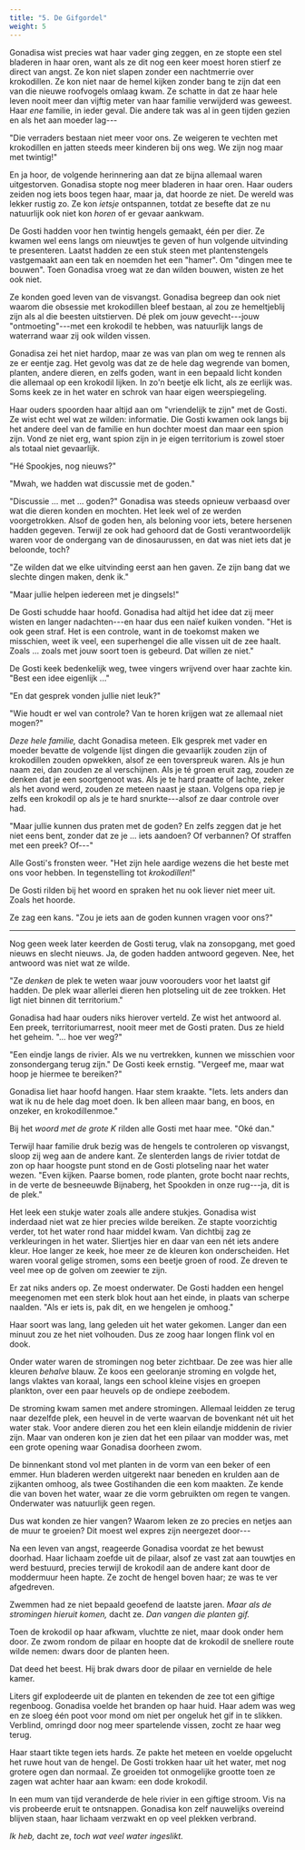 ```yaml
---
title: "5. De Gifgordel"
weight: 5
---
```


Gonadisa wist precies wat haar vader ging zeggen, en ze stopte een stel bladeren in haar oren, want als ze dit nog een keer moest horen stierf ze direct van angst. Ze kon niet slapen zonder een nachtmerrie over krokodillen. Ze kon niet naar de hemel kijken zonder bang te zijn dat een van die nieuwe roofvogels omlaag kwam. Ze schatte in dat ze haar hele leven nooit meer dan vijftig meter van haar familie verwijderd was geweest. Haar _ene_ familie, in ieder geval. Die andere tak was al in geen tijden gezien en als het aan moeder lag---

"Die verraders bestaan niet meer voor ons. Ze weigeren te vechten met krokodillen en jatten steeds meer kinderen bij ons weg. We zijn nog maar met twintig!"

En ja hoor, de volgende herinnering aan dat ze bijna allemaal waren uitgestorven. Gonadisa stopte nog meer bladeren in haar oren. Haar ouders zeiden nog iets boos tegen haar, maar ja, dat hoorde ze niet. De wereld was lekker rustig zo. Ze kon _ietsje_ ontspannen, totdat ze besefte dat ze nu natuurlijk ook niet kon _horen_ of er gevaar aankwam.

De Gosti hadden voor hen twintig hengels gemaakt, één per dier. Ze kwamen wel eens langs om nieuwtjes te geven of hun volgende uitvinding te presenteren. Laatst hadden ze een stuk steen met plantenstengels vastgemaakt aan een tak en noemden het een "hamer". Om "dingen mee te bouwen". Toen Gonadisa vroeg wat ze dan wilden bouwen, wisten ze het ook niet.

Ze konden goed leven van de visvangst. Gonadisa begreep dan ook niet waarom die obsessie met krokodillen bleef bestaan, al zou ze hemeltjeblij zijn als al die beesten uitstierven. Dé plek om jouw gevecht---jouw "ontmoeting"---met een krokodil te hebben, was natuurlijk langs de waterrand waar zij ook wilden vissen.

Gonadisa zei het niet hardop, maar ze was van plan om weg te rennen als ze er eentje zag. Het gevolg was dat ze de hele dag wegrende van bomen, planten, andere dieren, en zelfs goden, want in een bepaald licht konden die allemaal op een krokodil lijken. In zo'n beetje elk licht, als ze eerlijk was. Soms keek ze in het water en schrok van haar eigen weerspiegeling.

Haar ouders spoorden haar altijd aan om "vriendelijk te zijn" met de Gosti. Ze wist echt wel wat ze wilden: informatie. Die Gosti kwamen ook langs bij het andere deel van de familie en hun dochter moest dan maar een spion zijn. Vond ze niet erg, want spion zijn in je eigen territorium is zowel stoer als totaal niet gevaarlijk.

"Hé Spookjes, nog nieuws?"

"Mwah, we hadden wat discussie met de goden."

"Discussie ... met ... goden?" Gonadisa was steeds opnieuw verbaasd over wat die dieren konden en mochten. Het leek wel of ze werden voorgetrokken. Alsof de goden hen, als beloning voor iets, betere hersenen hadden gegeven. Terwijl ze ook had gehoord dat de Gosti verantwoordelijk waren voor de ondergang van de dinosaurussen, en dat was niet iets dat je beloonde, toch?

"Ze wilden dat we elke uitvinding eerst aan hen gaven. Ze zijn bang dat we slechte dingen maken, denk ik."

"Maar jullie helpen iedereen met je dingsels!"

De Gosti schudde haar hoofd. Gonadisa had altijd het idee dat zij meer wisten en langer nadachten---en haar dus een naïef kuiken vonden. "Het is ook geen straf. Het is een controle, want in de toekomst maken we misschien, weet ik veel, een superhengel die alle vissen uit de zee haalt. Zoals ... zoals met jouw soort toen is gebeurd. Dat willen ze niet."

De Gosti keek bedenkelijk weg, twee vingers wrijvend over haar zachte kin. "Best een idee eigenlijk ..."

"En dat gesprek vonden jullie niet leuk?"

"Wie houdt er wel van controle? Van te horen krijgen wat ze allemaal niet mogen?"

_Deze hele familie,_ dacht Gonadisa meteen. Elk gesprek met vader en moeder bevatte de volgende lijst dingen die gevaarlijk zouden zijn of krokodillen zouden opwekken, alsof ze een toverspreuk waren. Als je hun naam zei, dan zouden ze al verschijnen. Als je té groen eruit zag, zouden ze denken dat je een soortgenoot was. Als je te hard praatte of lachte, zeker als het avond werd, zouden ze meteen naast je staan. Volgens opa riep je zelfs een krokodil op als je te hard snurkte---alsof ze daar controle over had.

"Maar jullie kunnen dus praten met de goden? En zelfs zeggen dat je het niet eens bent, zonder dat ze je ... iets aandoen? Of verbannen? Of straffen met een preek? Of---"

Alle Gosti's fronsten weer. "Het zijn hele aardige wezens die het beste met ons voor hebben. In tegenstelling tot _krokodillen_!"

De Gosti rilden bij het woord en spraken het nu ook liever niet meer uit. Zoals het hoorde.

Ze zag een kans. "Zou je iets aan de goden kunnen vragen voor ons?"

___

Nog geen week later keerden de Gosti terug, vlak na zonsopgang, met goed nieuws en slecht nieuws. Ja, de goden hadden antwoord gegeven. Nee, het antwoord was niet wat ze wilde.

"Ze _denken_ de plek te weten waar jouw voorouders voor het laatst gif hadden. De plek waar allerlei dieren hen plotseling uit de zee trokken. Het ligt niet binnen dit territorium."

Gonadisa had haar ouders niks hierover verteld. Ze wist het antwoord al. Een preek, territoriumarrest, nooit meer met de Gosti praten. Dus ze hield het geheim. "... hoe ver weg?"

"Een eindje langs de rivier. Als we nu vertrekken, kunnen we misschien voor zonsondergang terug zijn." De Gosti keek ernstig. "Vergeef me, maar wat hoop je hiermee te bereiken?"

Gonadisa liet haar hoofd hangen. Haar stem kraakte. "Iets. Iets anders dan wat ik nu de hele dag moet doen. Ik ben alleen maar bang, en boos, en onzeker, en krokodillenmoe."

Bij het _woord met de grote K_ rilden alle Gosti met haar mee. "Oké dan."

Terwijl haar familie druk bezig was de hengels te controleren op visvangst, sloop zij weg aan de andere kant. Ze slenterden langs de rivier totdat de zon op haar hoogste punt stond en de Gosti plotseling naar het water wezen. "Even kijken. Paarse bomen, rode planten, grote bocht naar rechts, in de verte de besneeuwde Bijnaberg, het Spookden in onze rug---ja, dit is de plek."

Het leek een stukje water zoals alle andere stukjes. Gonadisa wist inderdaad niet wat ze hier precies wilde bereiken. Ze stapte voorzichtig verder, tot het water rond haar middel kwam. Van dichtbij zag ze verkleuringen in het water. Sliertjes hier en daar van een nét iets andere kleur. Hoe langer ze keek, hoe meer ze de kleuren kon onderscheiden. Het waren vooral gelige stromen, soms een beetje groen of rood. Ze dreven te veel mee op de golven om zeewier te zijn.

Er zat niks anders op. Ze moest onderwater. De Gosti hadden een hengel meegenomen met een sterk blok hout aan het einde, in plaats van scherpe naalden. "Als er iets is, pak dit, en we hengelen je omhoog."

Haar soort was lang, lang geleden uit het water gekomen. Langer dan een minuut zou ze het niet volhouden. Dus ze zoog haar longen flink vol en dook.

Onder water waren de stromingen nog beter zichtbaar. De zee was hier alle kleuren _behalve_ blauw. Ze koos een geeloranje stroming en volgde het, langs vlaktes van koraal, langs een school kleine visjes en groepen plankton, over een paar heuvels op de ondiepe zeebodem.

De stroming kwam samen met andere stromingen. Allemaal leidden ze terug naar dezelfde plek, een heuvel in de verte waarvan de bovenkant nét uit het water stak. Voor andere dieren zou het een klein eilandje middenin de rivier zijn. Maar van onderen kon je zien dat het een pilaar van modder was, met een grote opening waar Gonadisa doorheen zwom.

De binnenkant stond vol met planten in de vorm van een beker of een emmer. Hun bladeren werden uitgerekt naar beneden en krulden aan de zijkanten omhoog, als twee Gostihanden die een kom maakten. Ze kende die van boven het water, waar ze die vorm gebruikten om regen te vangen. Onderwater was natuurlijk geen regen.

Dus wat konden ze hier vangen? Waarom leken ze zo precies en netjes aan de muur te groeien? Dit moest wel expres zijn neergezet door---

Na een leven van angst, reageerde Gonadisa voordat ze het bewust doorhad. Haar lichaam zoefde uit de pilaar, alsof ze vast zat aan touwtjes en werd bestuurd, precies terwijl de krokodil aan de andere kant door de moddermuur heen hapte. Ze zocht de hengel boven haar; ze was te ver afgedreven.

Zwemmen had ze niet bepaald geoefend de laatste jaren. _Maar als de stromingen hieruit komen,_ dacht ze. _Dan vangen die planten gif._

Toen de krokodil op haar afkwam, vluchtte ze niet, maar dook onder hem door. Ze zwom rondom de pilaar en hoopte dat de krokodil de snellere route wilde nemen: dwars door de planten heen.

Dat deed het beest. Hij brak dwars door de pilaar en vernielde de hele kamer.

Liters gif explodeerde uit de planten en tekenden de zee tot een giftige regenboog. Gonadisa voelde het branden op haar huid. Haar adem was weg en ze sloeg één poot voor mond om niet per ongeluk het gif in te slikken. Verblind, omringd door nog meer spartelende vissen, zocht ze haar weg terug.

Haar staart tikte tegen iets hards. Ze pakte het meteen en voelde opgelucht het ruwe hout van de hengel. De Gosti trokken haar uit het water, met nog grotere ogen dan normaal. Ze groeiden tot onmogelijke grootte toen ze zagen wat achter haar aan kwam: een dode krokodil.

In een mum van tijd veranderde de hele rivier in een giftige stroom. Vis na vis probeerde eruit te ontsnappen. Gonadisa kon zelf nauwelijks overeind blijven staan, haar lichaam verzwakt en op veel plekken verbrand.

_Ik heb,_ dacht ze, _toch wat veel water ingeslikt._